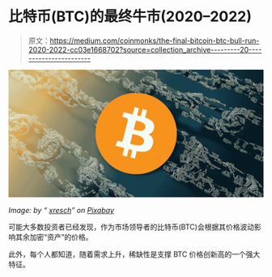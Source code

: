 # 比特币(BTC)的最终牛市(2020–2022)

> 原文：<https://medium.com/coinmonks/the-final-bitcoin-btc-bull-run-2020-2022-cc03e1668702?source=collection_archive---------20----------------------->

![](img/3946110b37159903a862af6955df5fa3.png)

*Image: by “* [*xresch*](https://pixabay.com/users/xresch-7410129/)*” on* [*Pixabay*](https://pixabay.com/illustrations/blockchain-block-chain-bitcoin-3747529/)

可能大多数投资者已经发现，作为市场领导者的比特币(BTC)会根据其价格波动影响其余加密“资产”的价格。

此外，每个人都知道，随着需求上升，稀缺性是支撑 BTC 价格创新高的一个强大特征。